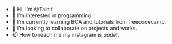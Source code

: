 - 👋 Hi, I’m @Talnif
- 👀 I’m interested in programming.
- 🌱 I’m currently learning BCA and tutorials from freecodecamp.
- 💞️ I’m looking to collaborate on projects and works.
- 📫 How to reach me my instagram is _aadii1_. 

<!---
Talnif/Talnif is a ✨ special ✨ repository because its `README.md` (this file) appears on your GitHub profile.
You can click the Preview link to take a look at your changes.
--->
